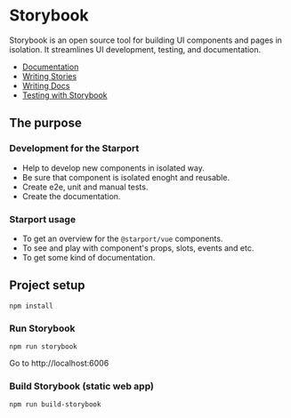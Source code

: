 # Storybook

Storybook is an open source tool for building UI components and pages in isolation. It streamlines UI development, testing, and documentation.

- [Documentation](https://storybook.js.org/docs/vue/get-started/introduction)
- [Writing Stories](https://storybook.js.org/docs/vue/writing-stories/introduction)
- [Writing Docs](https://storybook.js.org/docs/vue/writing-docs/introduction)
- [Testing with Storybook](https://storybook.js.org/docs/vue/workflows/testing-with-storybook)

## The purpose

### Development for the Starport

- Help to develop new components in isolated way.
- Be sure that component is isolated enoght and reusable.
- Create e2e, unit and manual tests.
- Create the documentation.

### Starport usage

- To get an overview for the `@starport/vue` components.
- To see and play with component's props, slots, events and etc.
- To get some kind of documentation.


## Project setup

```
npm install
```

### Run Storybook
```
npm run storybook
```
Go to http://localhost:6006 

### Build Storybook (static web app)
```
npm run build-storybook
```
